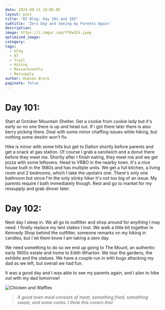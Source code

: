 ```yaml
---
date: 2024-09-21 10:05:05
layout: post
title: "AT Blog: Day 101 and 102"
subtitle: 'Zero Day and Seeing my Parents Again'
description:
image: https://i.imgur.com/Yf8wSCk.jpeg
optimized_image: 
category:
tags:
  - blog
  - AT
  - Trail
  - Hiking
  - Massachusetts
  - Ressupply
author: Hudson Brock
paginate: false
---
```


# Day 101:

Start at October Mountain Shelter. Get a cookie from cookie lady but it's early so no one there is up and head out. If i got there later there is also berry picking there. Deal with some minor chaffing issues while hiking, but nothing some desitin won't fix.

Hike is minor with some hills but get to Dalton shortly before parents and get a snack at gas station. Of course I grab a sandwich and a donut there before they meet me. Shortly after I finish eating, they meet me and we get pizza with some leftovers. Head to VRBO in the nearby town. It's a nice house built in the 1880s and has multiple units. We get a full kitchen, a living room and 2 bedrooms, which I take the upstairs one. There's only one bathroom but since I'm the only stinky hiker it's not too big of an issue. My parents require I bath immediately though. Rest and go to market for my ressupply and grab dinner later.

# Day 102:

Next day I sleep in. We all go to outfitter and shop around for anything I may need. I finally replace my tent stakes I lost. We walk a little bit together in Kennedy Shop behind the outfitter, someone remarks on my hiking in candles, but I let them know I am taking a zero day. 

We need something to do so we end up going to The Mount, an authentic early 1900s estate and home to Edith Wharton. We tour the gardens, the exhibits and the statues. We have a couple run in with bugs attacking my dad as we left, but overall we had fun.

It was a good day and I was able to see my parents again, and I plan to hike out with my dad tomorrow!


![Chicken and Waffles](https://i.imgur.com/aWXRn5e.jpeg "A good town meal consists of meat, something fried, something sweet, and some carbs. I think this covers this!")

>*A good town meal consists of meat, something fried, something sweet, and some carbs. I think this covers this!*